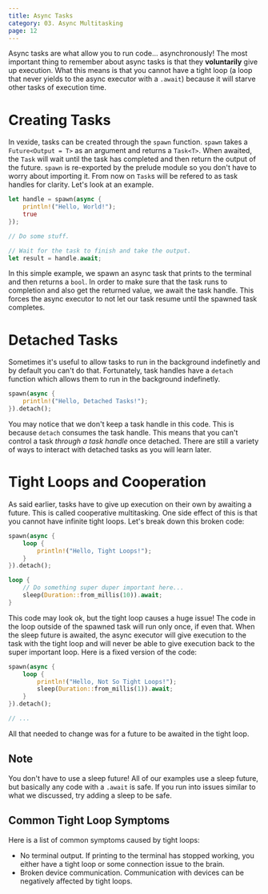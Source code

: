 ```yaml
---
title: Async Tasks
category: 03. Async Multitasking
page: 12
---
```


Async tasks are what allow you to run code... asynchronously!
The most important thing to remember about async tasks is that they **voluntarily** give up execution.
What this means is that you cannot have a tight loop (a loop that never yields to the async executor with a `.await`) because it will starve other tasks of execution time.

# Creating Tasks

In vexide, tasks can be created through the `spawn` function. `spawn` takes a `Future<Output = T>` as an argument and returns a `Task<T>`. When awaited, the `Task` will wait until the task has completed and then return the output of the future. `spawn` is re-exported by the prelude module so you don't have to worry about importing it. From now on `Task`s will be refered to as task handles for clarity.
Let's look at an example.
```rust
let handle = spawn(async {
    println!("Hello, World!");
    true
});

// Do some stuff.

// Wait for the task to finish and take the output.
let result = handle.await;
``` 
In this simple example, we spawn an async task that prints to the terminal and then returns a `bool`.
In order to make sure that the task runs to completion and also get the returned value, we await the task handle.
This forces the async executor to not let our task resume until the spawned task completes.

# Detached Tasks

Sometimes it's useful to allow tasks to run in the background indefinetly and by default you can't do that. Fortunately, task handles have a `detach` function which allows them to run in the background indefinetly.
```rust
spawn(async {
    println!("Hello, Detached Tasks!");
}).detach();
```

You may notice that we don't keep a task handle in this code. This is because `detach` consumes the task handle. This means that you can't control a task *through a task handle* once detached. There are still a variety of ways to interact with detached tasks as you will learn later.


# Tight Loops and Cooperation

As said earlier, tasks have to give up execution on their own by awaiting a future. This is called cooperative multitasking. One side effect of this is that you cannot have infinite tight loops. Let's break down this broken code:
```rust
spawn(async {
    loop {
        println!("Hello, Tight Loops!");
    }
}).detach();

loop {
    // Do something super duper important here...
    sleep(Duration::from_millis(10)).await;
}

```
This code may look ok, but the tight loop causes a huge issue!
The code in the loop outside of the spawned task will run only once, if even that.
When the sleep future is awaited, the async executor will give execution to the task with the tight loop and will never be able to give execution back to the super important loop. 
Here is a fixed version of the code:
```rust
spawn(async {
    loop {
        println!("Hello, Not So Tight Loops!");
        sleep(Duration::from_millis(1)).await;
    }
}).detach();

// ...

```
All that needed to change was for a future to be awaited in the tight loop.

## Note

You don't have to use a sleep future! All of our examples use a sleep future, but basically any code with a `.await` is safe. If you run into issues similar to what we discussed, try adding a sleep to be safe.

## Common Tight Loop Symptoms

Here is a list of common symptoms caused by tight loops:
- No terminal output. If printing to the terminal has stopped working, you either have a tight loop or some connection issue to the brain.
- Broken device communication. Communication with devices can be negatively affected by tight loops.
